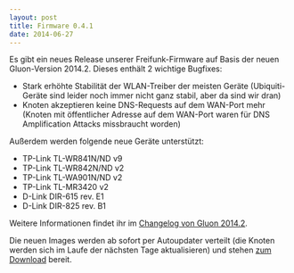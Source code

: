 ```yaml
---
layout: post
title: Firmware 0.4.1
date: 2014-06-27
---
```


Es gibt ein neues Release unserer Freifunk-Firmware auf Basis der neuen
Gluon-Version 2014.2. Dieses enthält 2 wichtige Bugfixes:

* Stark erhöhte Stabilität der WLAN-Treiber der meisten Geräte
(Ubiquiti-Geräte sind leider noch immer nicht ganz stabil, aber da sind
wir dran)
* Knoten akzeptieren keine DNS-Requests auf dem WAN-Port mehr (Knoten
mit öffentlicher Adresse auf dem WAN-Port waren für DNS Amplification
Attacks missbraucht worden)

Außerdem werden folgende neue Geräte unterstützt:

* TP-Link TL-WR841N/ND v9
* TP-Link TL-WR842N/ND v2
* TP-Link TL-WA901N/ND v2
* TP-Link TL-MR3420 v2
* D-Link DIR-615 rev. E1
* D-Link DIR-825 rev. B1

Weitere Informationen findet ihr im [Changelog von Gluon 2014.2](https://lists.asta.uni-luebeck.de/pipermail/freifunk.luebeck-devel/Week-of-Mon-20140623/000269.html).


Die neuen Images werden ab sofort per Autoupdater verteilt (die Knoten
werden sich im Laufe der nächsten Tage aktualisieren) und stehen [zum Download](http://luebeck.freifunk.net/firmware.html) bereit.
